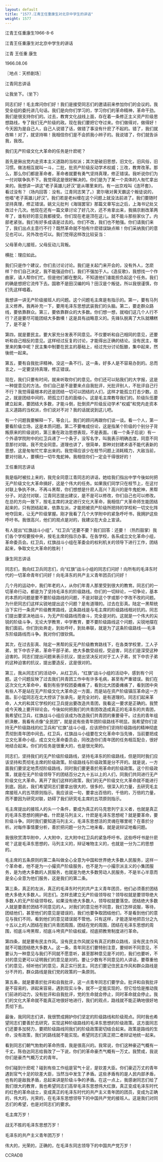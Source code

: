 ```yaml
---
layout: default
title: "1577.江青王任重康生对北京中学生的讲话"
weight: 1577
---
```


江青王任重康生1966-8-6

江青王任重康生对北京中学生的讲话

江青 王任重 康生

1966.08.06

〖地点：天桥剧场〗

江青同志讲话

让我坐下。（坐下）

同志们好！毛主席问你们好！我们是接受同志们的邀请前来参加你们的会议的。我受全组的委托讲几句话。我们是向你们学习的，学习你们的革命精神，革命干劲。我们是很支持你们的。过去，教育文化战线上面，存在着一条修正主义资产阶级思想路线，专了我们无产阶级的政。现在我们要把它夺过来。你们做得对，做得好！今天因为是自己人，自己人说错了话，做错了事没有什麽了不起的。错了，我们就改嘛！对了，就坚持嘛！我相信你们是不会抓我小辫子的。我说错了，你们就告诉我，我改。

我们无产阶级文化大革命的任务是什麽呢？

首先是揪出党内走资本主义道路的当权派；其次是破旧思想，旧文化，旧风俗，旧习惯。做法相互就叫一斗，二批，批资产阶级反动学术权威；三改，教育改革。那么，那么你们都是革命者，革命者就要有勇气坚持真理，修正错误。我听说你们为一付对联争执不下。我觉得这是很好解决的。你们是为了某一个具体的人匆忙拿出来的。我想讲一讲这“老子英雄儿好汉”是从哪里来的。有一出京戏叫《连环套》，看过没有？（场内回答：没有。江青同志笑了。）窦尔墩对黄天霸这个叛徒说的，他唱“老子英雄儿好汉”。我们若是老纠缠在这个问题上就没法前进了。我们要随时坚持真理，修正错误。姚文元批判《海瑞罢官》那篇文章写出之后，上海书记处又改过十几次。他现在还有一篇文章讨论了好几次，还不肯拿出来，我搞京剧改革两年了，谁有好的意见我都接受。你们现在老是顶在这儿。就不能斗那些家伙了。内部老紧张。我们有好多成语是过去的。你们不改，我们也不勉强。你们请我们来了，我们出点主意行不行？既然革命就不怕有什麽错误缺点嘛！你们采纳我们的意见也可以，另外改也可以。我们觉得这样改比较妥当：

父母革命儿接班，父母反动儿背叛。

横批：理应如此。

我们只是作个建议，你们去讨论讨论。我们是关起门来开会的，没有外人，怎麽样？你们自己决定，我不能强迫你们，我们不强加于人。《造反歌》，我想找一个作曲家，请人帮你们忙。但是他们都在整风，不知道他们谁能担负起这个任务。我们的确是想把它流传下去。国歌不是田汉编的吗？田汉是个叛徒。所以我很谨慎，你们先这样唱着。

我想讲一讲无产阶级接班人的问题。这个问题毛主席是有指示的。第一，要有马列主义修养。我再补充一下，要用毛泽东思想武装我们的头脑。第二，要走群众路线，要依靠群众。第三，要依靠群众的大多数。你们想一想，就咱们这几个人行不行？还是要尽可能团结大多数噢！这是具有战略意义的。先锋队脱离了大队就糟糕了，是不是？

第四，就是要民主。要大家充分发表不同意见。不仅要听和自己相同的意见，还要听和自己相反的意见。这样经过反复的讨论，才能得出正确的结论。没有民主，哪里来的集中呢？民主集中制要在民主的基础上，经过充分讨论酝酿，集中起来，然後统一起来。

第五，要有自我批评精神。没这一条不行。这一条，好多人是不容易办到的。总而言之，一定要坚持真理，修正错误。

现在，我们只要有时间，就来听取你们的意见。你们还可以贴我们的大字报，这是一种提意见的方法。你们自己是不是要来点自我批评，光批评别人，不批评自己行不行？我觉得最根本的还是团结一切可以团结的人们，这样才能孤立打击少数。总之，就是团结中间的，把孤立打击的面缩小。这是毛主席教导我们的。阶级队伍要建立起来，要团结大多数，才能斗倒，批倒资产阶级反动学术"权威"和党内走资本主义道路的当权派，你们说对不对？我的话就说到这儿吧。

有一个问题我要解释一下，等会儿，我们的顾问再跟你们谈一谈。看一个人，第一要看阶级立场，这是本质问题。第二不要唯成份论，这是指某个阶级的个别分子背叛原来的阶级说的，第三重在政治思想表现，不是表面。（看一个条子后说）有一个外语学院附中的红卫兵递了一个条子，没写名字，叫我表示明确态度，同意不同意那付对联。我不完全同意。道理也讲了，很简单，那种对封建术语不能代表新的思想，这是匆匆忙忙拿出来的。我觉得应该少在枝节问题上消耗精力，大敌当前，要对付敌人，要横扫一切牛鬼蛇神。我相信你们一定会干得很好的！

王任重同志讲话

我是临时被拉上来的，我完全同意江青同志的讲话，她给我们指出中学今後如何把无产阶级文化大革命搞好，这是个伟大的任务。如果我们同学只在枝节上，在这付对联上争执不休，不再斗黑帮，你们想想是什麽人高兴？高兴的是牛鬼蛇神，黑帮分子。对这付对联，江青同志提出建议，是不是可以修改，你们自己也可以修改。在总的方向一致下，按毛主席的决定进行文化大革命，我相信广大革命师生能团结起来的，只有团结起来，依靠左派，才能把被资产阶级所把持的学校和一切文化阵地夺回来，让无产阶级掌握。刚才我看了几个大学附中的紧急呼吁书，我拥护这些呼吁书。我很高兴，他们的观点是对的，我建议在大会上宣读。

有人提出“红旗战斗小组”，“红卫兵”还要不要？我们回答：还要！（热烈鼓掌）我们各个学校要按中央，按毛主席的指示办事。在各学校，各系成立文化革命小组，革命委员会。红卫兵，红旗战斗小组在革委会的权利机关的领导下进行工作，团结起来，争取文化大革命的胜利！

康生同志讲话

同志们，我向红卫兵同志们，向“红旗”战斗小组的同志们问好！向所有的毛泽东时代的一切革命青年们问好！向毛泽东的共产主义青年团员们问好！

几个月的运动中，我们年老的人，从你们年青人那里受到很大的教育。同志们的一切革命行动，都是为了坚持毛泽东的阶级路线。你们的一切辩论，一切争论，基本的本质的问题是要不要阶级路线的问题，不是对联这个字或那个字改不改的问题。为什麽同志们这样尖锐地提出这个问题？是有道理的。过去在彭真。陆定一黑帮统治下实行一条资产阶级教育路线，这条路线是与毛主席的阶级路线相对抗的。同志们提出要坚决地战斗，为无产阶级路线而奋斗，完全是对的。这就是一个伟大的尖锐的阶级斗争，无论大学教育，中学教育，要不要阶级路线这个问题，尖锐地摆在我们面前。你们到处奔走，到处呼吁，到处串联，就是为了这条阶级路线──毛泽东阶级路线而斗争。我对你们很钦佩。

其次，在过去彭真、陆定一黑帮的反无产阶级教育路线下，在各类学校里，工人子弟，贫下中农子弟，革命干部子弟，绝大多数受歧视，受迫害，同志们是深受这种迫害的。同志们提出问题来表示抗议，提出坚决反对对于工人子弟，贫下中农子弟的这种迫害的抗议，提出要造反，这是很对的。

第三，我从同志们的活动中，从红卫兵，“红旗”战斗小组的活动中，感到有个问题。这个问题反映了过去我们共青团工作中有许多毛病，甚至有严重错误。我们在这次文化大革命中，看到有些学校团委瘫痪了，看到北大团委瘫痪了，看到团中央有些人不是站在无产阶级文化大革命这一方面，而是站在资产阶级镇压革命这一方面。彭小猛同志在北大控诉了张承先，是完全对的，是有道理的。同志们起来革命，人大的和其它学校的红卫兵提出要改造共青团，我看这一要求是正确的。我赞成今天晚上要开辩论会。今後如何把我们的共青团改造成真正的毛泽东的共青团，我希望红卫兵，红旗战斗小组应该成为改造我们共青团的重要骨干。过去的青年组织涣散，我看有点像“全民团”，就是说有些青年团阶级路线不明显。我希望你们坚持无产阶级路线的红卫兵和"红旗"战斗小组，应该把你们坚持阶级路线的精神彻底贯彻到青年团中间去。红卫兵，红旗战斗小组要在文化革命中当先锋，当前要把成立文化革命小组，成立文化革命委员会，同改造你们青年团的任务相互配合，很好地结合起来。你们的任务是很重大的，也是很光荣的。

同志们，坚持我们的无产阶级阶级路线，坚持毛泽东的阶级路线，但是同时我们应该坚持和贯彻毛主席的阶级政策。阶级路线与阶级政策是分不开的。就是说，一方面我们要坚定地贯彻阶级路线，同时我们要更善於用革命的阶级政策。这个阶级政策，就是在无产阶级领导下的团结百分之九十五以上的人们，同我们共同进行无产阶级文化大革命。离开了我们这样的政策，我们的无产阶级文化大革命就不能进行到底。因此，我们希望同志们要拿出很大的，很多的，很深入的力量，去研究毛主席接班人的五项原则指示。我应该说一句，要拿出百倍的，千倍的，万倍的力量，而不要因为研究对联，妨碍了我们研究毛主席的五项原则指示。

毛主席提出的接班人的头一个条件，要成为真正的马克思列宁主义者，也就是真正的毛泽东思想的拥护者。什麽是马列主义，什麽是毛泽东思想呢？就是要革命，要阶级斗争。同时我们要知道马列主义，毛泽东思想活的灵魂在哪里呢？在善於分析。对每件事情要分析，善於把问题一分为二地来看，就是说辩证地看问题。

我很欣赏清华附中，人大附中，北大附中红卫兵的紧急呼吁书，这些呼吁书是什麽呢？这是毛泽东思想的，马列主义的，辩证唯物主义的，也就是一分为二的思想的。

毛主席的五条原则的第二条叫做全心全意为中国和世界绝大多数人民服务，这样一个革命者，他不是为一小撮资产阶级服务，也不是为一小撮宗派主义的小集团服务，是为绝大多数的人民服务，也就是为绝大多数劳动人民服务，不是半心半意而是全心全意为他们服务，这是我们的第二条。

第三条，真正的左派，真正的毛泽东时代的共产主义青年团员，他们必须善於团结绝大多绝大多数人。同志们。怎样去建立无产阶级领导权？领导权就是要领导绝大多数人的无产阶级领导权。如果没有绝大多数人，领导权就要落空。团结绝大多数人就是要善於团结不同意见的人。对我们的意见他不同意，我们怎样说服，等待，团结他们，甚至他们的意见是错误的，我们也要争取团结他们，不是看到他们的意见与我们不同，看到他们的意见错误就不管他。只有这样，才能逐渐地把百分之九十五以上的人团结在我们共青团周围，团结在党的周围，团结在毛泽东思想的周围，彻底斗垮黑帮，彻底斗垮资产阶级权威，彻底把教育制度进行革命。

第四条，就是要有民主作风。没有民主作风就没有真正的群众路线，没有民主作风就不可能团结绝大多数人。这一条，青年同志们要特别注意，要倾听不同意见，不要认为一种意见与我们不同就不愿意听，甚至那种意见是不对的，我们也要听，不对的意见更可以证明我们的意见是对的。要让少数有不同意见的人讲话，要尊重他们的意见，倾听他们的意见，真正实行民主。同志们要记住民主作风和群众路线是分不开的，群众路线是我们党的政策的一条原则。

第五条，就是要善於批评和自我批评，这一点青年同志们要学会。批评和自我批评是不容易的，讲起来容易，遇到现实斗争，就不一定能实现的，但它恰恰是推动我们前进的动力，没有批评和自我批评，党的生命就会停止，同时革命就会停止。我们的文化大革命就不能真正地很好地进行，我们的观点，路线就不能正确地很好地贯彻下去。

最後，我同同志们讲，我很赞成拥护你们坚定的阶级路线和阶级观点。同时我也希望同志们要善於去研究，实现这种阶级路线的毛泽东思想的阶级政策。这方面同志们还要多加努力，要把阶级路线同我们的阶级政策密切结合起来。政策是路线的生命，没有政策，我们的路线就不能实现。希望同志们真正把二者辩证地统一起来。

看到同志们朝气勃勃的革命热情，我是很高兴的。我常说，你们这种豪迈气概有一千丈。陈伯达同志给我改了一下说，你们的革命豪杰气概有一万丈。我赞成，我说你们是豪杰气概万丈的青年。

你们碰到什麽呢？碰到有些工作组是官气十足，是钦差大臣。你们豪迈万丈的青年遇到官气十足的钦差大臣，当然当中发生了矛盾。这些矛盾有的是人民内部矛盾，也有的是敌我矛盾，总起来讲是阶级斗争的矛盾。在这一点上，我感谢同志们给了我们很大的教育，我也希望同志们高举毛泽东思想伟大红旗，真正变成毛泽东时代的红色的革命战士，变成真正的毛泽东时代的共产主义青年团的团员，变成为正确的，伟大的，光荣的，在毛泽东思想领导下的中国共产党的接班人。这是我们对同志们的希望，也是对同志们的要求。

毛主席万岁！

战无不胜的毛泽东思想万岁！

毛泽东的共产主义青年团万岁！

伟大的，光荣的，正确的，在毛泽东同志领导下的中国共产党万岁！

CCRADB

